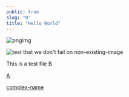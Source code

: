 ```yaml
---
public: true
slug: "B"
title: "Hello World"
---
```


![pngimg](/logseq-assets/picture-2.png)

![test that we don't fail on non-existing-image](/logseq-assets/image-that-doesnt-exist.png)

This is a test file B

[A](/logseq-pages/A)

[complex-name](/logseq-pages/not-so-complex)
